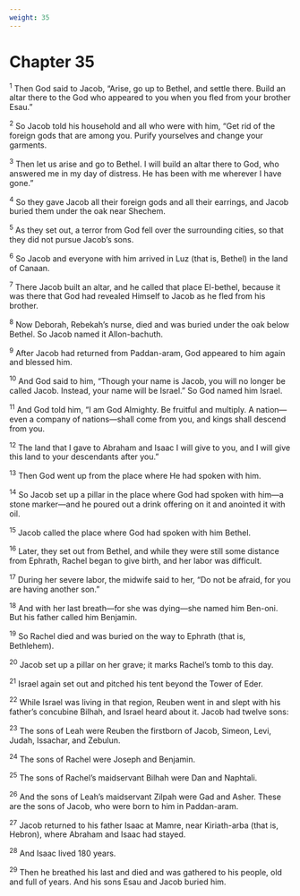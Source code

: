 ```yaml
---
weight: 35
---
```


# Chapter 35

<sup>1</sup> Then God said to Jacob, “Arise, go up to Bethel, and settle there. Build an altar there to the God who appeared to you when you fled from your brother Esau.” 

<sup>2</sup> So Jacob told his household and all who were with him, “Get rid of the foreign gods that are among you. Purify yourselves and change your garments. 

<sup>3</sup> Then let us arise and go to Bethel. I will build an altar there to God, who answered me in my day of distress. He has been with me wherever I have gone.” 

<sup>4</sup> So they gave Jacob all their foreign gods and all their earrings, and Jacob buried them under the oak near Shechem. 

<sup>5</sup> As they set out, a terror from God fell over the surrounding cities, so that they did not pursue Jacob’s sons. 

<sup>6</sup> So Jacob and everyone with him arrived in Luz (that is, Bethel) in the land of Canaan. 

<sup>7</sup> There Jacob built an altar, and he called that place El-bethel, because it was there that God had revealed Himself to Jacob as he fled from his brother. 

<sup>8</sup> Now Deborah, Rebekah’s nurse, died and was buried under the oak below Bethel. So Jacob named it Allon-bachuth. 

<sup>9</sup> After Jacob had returned from Paddan-aram, God appeared to him again and blessed him. 

<sup>10</sup> And God said to him, “Though your name is Jacob, you will no longer be called Jacob. Instead, your name will be Israel.” So God named him Israel. 

<sup>11</sup> And God told him, “I am God Almighty. Be fruitful and multiply. A nation—even a company of nations—shall come from you, and kings shall descend from you. 

<sup>12</sup> The land that I gave to Abraham and Isaac I will give to you, and I will give this land to your descendants after you.” 

<sup>13</sup> Then God went up from the place where He had spoken with him. 

<sup>14</sup> So Jacob set up a pillar in the place where God had spoken with him—a stone marker—and he poured out a drink offering on it and anointed it with oil. 

<sup>15</sup> Jacob called the place where God had spoken with him Bethel. 

<sup>16</sup> Later, they set out from Bethel, and while they were still some distance from Ephrath, Rachel began to give birth, and her labor was difficult. 

<sup>17</sup> During her severe labor, the midwife said to her, “Do not be afraid, for you are having another son.” 

<sup>18</sup> And with her last breath—for she was dying—she named him Ben-oni. But his father called him Benjamin. 

<sup>19</sup> So Rachel died and was buried on the way to Ephrath (that is, Bethlehem). 

<sup>20</sup> Jacob set up a pillar on her grave; it marks Rachel’s tomb to this day. 

<sup>21</sup> Israel again set out and pitched his tent beyond the Tower of Eder. 

<sup>22</sup> While Israel was living in that region, Reuben went in and slept with his father’s concubine Bilhah, and Israel heard about it. Jacob had twelve sons: 

<sup>23</sup> The sons of Leah were Reuben the firstborn of Jacob, Simeon, Levi, Judah, Issachar, and Zebulun. 

<sup>24</sup> The sons of Rachel were Joseph and Benjamin. 

<sup>25</sup> The sons of Rachel’s maidservant Bilhah were Dan and Naphtali. 

<sup>26</sup> And the sons of Leah’s maidservant Zilpah were Gad and Asher. These are the sons of Jacob, who were born to him in Paddan-aram. 

<sup>27</sup> Jacob returned to his father Isaac at Mamre, near Kiriath-arba (that is, Hebron), where Abraham and Isaac had stayed. 

<sup>28</sup> And Isaac lived 180 years. 

<sup>29</sup> Then he breathed his last and died and was gathered to his people, old and full of years. And his sons Esau and Jacob buried him. 


